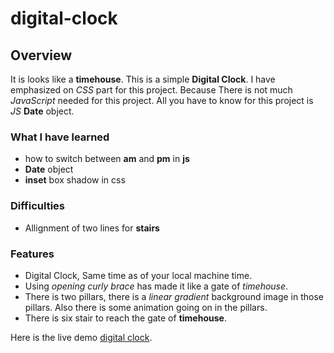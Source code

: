 # digital-clock
## Overview
It is looks like a **timehouse**.
This is a simple **Digital Clock**. I have emphasized on *CSS* part for this project. Because There is not much *JavaScript* needed for this project. All you have to know for this project is *JS* **Date** object.

### What I have learned
- how to switch between **am** and **pm** in **js**
- **Date** object
- **inset** box shadow in css

### Difficulties
- Allignment of two lines for **stairs**

### Features
- Digital Clock, Same time as of your local machine time.
- Using *opening curly brace* has made it like a gate of *timehouse*.
- There is two pillars, there is a *linear gradient* background image in those pillars. Also there is some animation going on in the pillars.
- There is six stair to reach the gate of **timehouse**.

Here is the live demo [digital clock](https://sweet-vacherin-933fbf.netlify.app/).


